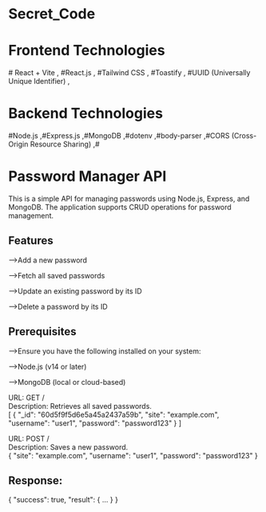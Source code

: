 # Secret_Code 
<h1>Frontend Technologies</h1>
# React + Vite , #React.js , #Tailwind CSS , #Toastify , #UUID (Universally Unique Identifier) ,
<br>
<h1>Backend Technologies</h1>
#Node.js ,#Express.js ,#MongoDB ,#dotenv ,#body-parser ,#CORS (Cross-Origin Resource Sharing) ,#
<h1>Password Manager API</h1>
This is a simple API for managing passwords using Node.js, Express, and MongoDB. The application supports CRUD operations for password management.
<h2>Features</h2>

-->Add a new password

-->Fetch all saved passwords

-->Update an existing password by its ID

-->Delete a password by its ID

<h2> Prerequisites</h2>

-->Ensure you have the following installed on your system:

-->Node.js (v14 or later)

-->MongoDB (local or cloud-based)


URL: GET /<br>
Description: Retrieves all saved passwords.<br>
[
  {
    "_id": "60d5f9f5d6e5a45a2437a59b",
    "site": "example.com",
    "username": "user1",
    "password": "password123"
  }
]

URL: POST / <br>
Description: Saves a new password.<br>
{
  "site": "example.com",
  "username": "user1",
  "password": "password123"
}
<h2>Response:</h2>
{
  "success": true,
  "result": { ... }
}
